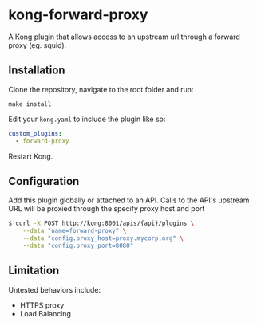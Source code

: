 # kong-forward-proxy

A Kong plugin that allows access to an upstream url through a forward proxy (eg. squid).

## Installation
Clone the repository, navigate to the root folder and run:
```
make install
```

Edit your ```kong.yaml``` to include the plugin like so:
```yaml
custom_plugins:
  - forward-proxy
```

Restart Kong.

## Configuration
Add this plugin globally or attached to an API.
Calls to the API's upstream URL will be proxied through the specify proxy host and port

```bash
$ curl -X POST http://kong:8001/apis/{api}/plugins \
    --data "name=forward-proxy" \
    --data "config.proxy_host=proxy.mycorp.org" \
    --data "config.proxy_port=8080"
```

## Limitation
Untested behaviors include:
- HTTPS proxy
- Load Balancing
